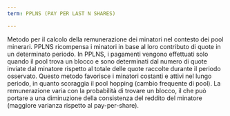 ```yaml
---
term: PPLNS (PAY PER LAST N SHARES)

---
```

Metodo per il calcolo della remunerazione dei minatori nel contesto dei pool minerari. PPLNS ricompensa i minatori in base al loro contributo di quote in un determinato periodo. In PPLNS, i pagamenti vengono effettuati solo quando il pool trova un blocco e sono determinati dal numero di quote inviate dal minatore rispetto al totale delle quote raccolte durante il periodo osservato. Questo metodo favorisce i minatori costanti e attivi nel lungo periodo, in quanto scoraggia il pool hopping (cambio frequente di pool). La remunerazione varia con la probabilità di trovare un blocco, il che può portare a una diminuzione della consistenza del reddito del minatore (maggiore varianza rispetto al pay-per-share).